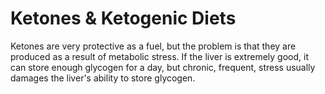 # Ketones & Ketogenic Diets

Ketones are very protective as a fuel, but the problem is that they are produced as a result of metabolic stress. If the liver is extremely good, it can store enough glycogen for a day, but chronic, frequent, stress usually damages the liver's ability to store glycogen.
